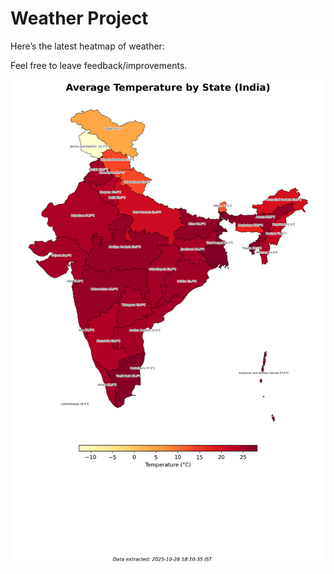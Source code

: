 # Weather Project

Here’s the latest heatmap of weather:

Feel free to leave feedback/improvements.

![India Heatmap](docs/assets/india_heatmap.png?v=00B9C5)
